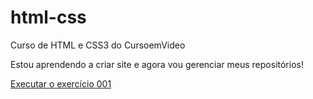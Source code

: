 # html-css
 Curso de HTML e CSS3 do CursoemVideo

Estou aprendendo a criar site e agora vou gerenciar meus repositórios!

<a href="https://murylosantos.github.io/html-css/exercicios/ex001/index.html"> Executar o exercício 001</a>
